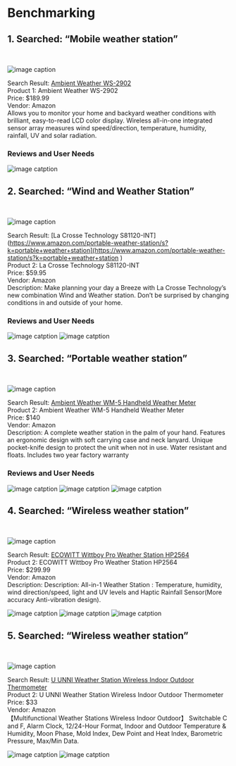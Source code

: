 # Benchmarking

## 1. Searched: “Mobile weather station”
<br>

![image caption](Product_1.png)


Search Result: [Ambient Weather WS-2902](https://www.amazon.com/portable-weather-station/s?k=portable+weather+station)
<br>
Product 1: Ambient Weather WS-2902
<br>
Price: $189.99
<br>
Vendor: Amazon
<br>
Allows you to monitor your home and backyard weather conditions with brilliant, easy-to-read LCD color display. Wireless all-in-one integrated sensor array measures wind speed/direction, temperature, humidity, rainfall, UV and solar radiation.

### Reviews and User Needs

![image catption](Reviews.png)

## 2. Searched: “Wind and Weather Station”
<br>

![image caption](Product_2.png)


Search Result: [La Crosse Technology S81120-INT](https://www.amazon.com/portable-weather-station/s?k=portable+weather+station](https://www.amazon.com/portable-weather-station/s?k=portable+weather+station )
<br>
Product 2: La Crosse Technology S81120-INT
<br>
Price: $59.95
<br>
Vendor: Amazon
<br>
Description: Make planning your day a Breeze with La Crosse Technology’s new combination Wind and Weather station. Don’t be surprised by changing conditions in and outside of your home.

### Reviews and User Needs

![image catption](Reviews_2.png)
![image catption](Reviews_3.png)

## 3. Searched: “Portable weather station”
<br>

![image caption](Product_3.png)


Search Result: [Ambient Weather WM-5 Handheld Weather Meter ](https://www.amazon.com/portable-weather-station/s?k=portable+weather+station)
<br>
Product 2: Ambient Weather WM-5 Handheld Weather Meter
<br>
Price: $140
<br>
Vendor: Amazon
<br>
Description: A complete weather station in the palm of your hand. Features an ergonomic design with soft carrying case and neck lanyard. Unique pocket-knife design to protect the unit when not in use. Water resistant and floats. Includes two year factory warranty

### Reviews and User Needs

![image catption](Reviews_4.png)
![image catption](Reviews_5.png)
![image catption](Reviews_6.png)

## 4. Searched: “Wireless weather station”
<br>

![image caption](Product_4.png)


Search Result: [ECOWITT Wittboy Pro Weather Station HP2564](https://www.amazon.com/s?k=wireless+weather+station&i=industrial&crid=CRJ8Y3HICIXV&sprefix=wireless+weather+station%2Cindustrial%2C124&ref=nb_sb_noss_2)
<br>
Product 2: ECOWITT Wittboy Pro Weather Station HP2564
<br>
Price: $299.99
<br>
Vendor: Amazon
<br>
Description: Description: All-in-1 Weather Station : Temperature, humidity, wind direction/speed, light and UV levels and Haptic Rainfall Sensor(More accuracy Anti-vibration design).

![image catption](Reviews_7.png)
![image catption](Reviews_8.png)
![image catption](Reviews_9.png)

## 5. Searched: “Wireless weather station”
<br>

![image caption](Product_5.png)


Search Result: [U UNNI Weather Station Wireless Indoor Outdoor Thermometer ](https://www.amazon.com/s?k=wireless+weather+station&i=industrial&crid=CRJ8Y3HICIXV&sprefix=wireless+weather+station%2Cindustrial%2C124&ref=nb_sb_noss_2)
<br>
Product 2: U UNNI Weather Station Wireless Indoor Outdoor Thermometer
<br>
Price: $33
<br>
Vendor: Amazon
<br>
【Multifunctional Weather Stations Wireless Indoor Outdoor】 Switchable C and F, Alarm Clock, 12/24-Hour Format, Indoor and Outdoor Temperature & Humidity, Moon Phase, Mold Index, Dew Point and Heat Index, Barometric Pressure, Max/Min Data. 

![image catption](Reviews_10.png)
![image catption](Reviews_11.png)


